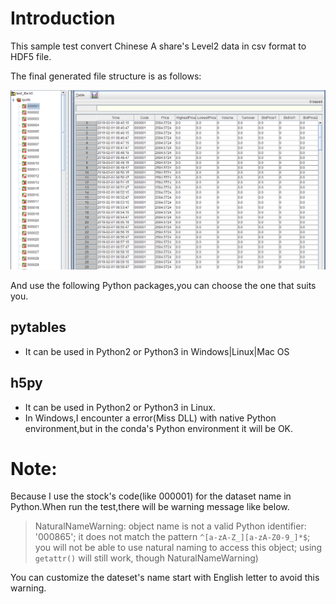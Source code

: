 # Introduction

This sample test convert Chinese A share's Level2 data in csv format to HDF5 file.

The final generated file structure is as follows:

![hdf5-sreenshot](https://github.com/fanwz/use-hdf5/blob/master/Python/hdf5-sreenshot.png)

And use the following Python packages,you can choose the one that suits you.
## pytables

- It can be used in Python2 or Python3 in Windows|Linux|Mac OS

## h5py

- It can be used in Python2 or Python3 in Linux.
- In Windows,I encounter a error(Miss DLL) with native Python environment,but in the conda's Python environment it will be OK.




# Note:
Because I use the stock's code(like 000001) for the dataset name in Python.When run the test,there will be warning message like below.
> NaturalNameWarning: object name is not a valid Python identifier: '000865'; it does not match the pattern ``^[a-zA-Z_][a-zA-Z0-9_]*$``; you will not be able to use natural naming to access this object; using ``getattr()`` will still work, though
  NaturalNameWarning)

You can customize the dateset's name start with English letter to avoid this warning.
